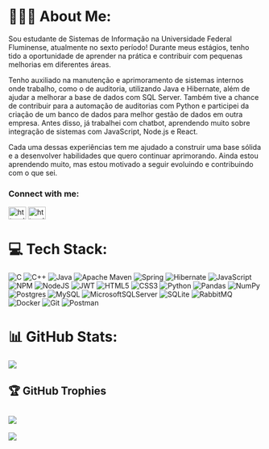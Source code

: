 # 🙋🏻‍♂️ About Me:
Sou estudante de Sistemas de Informação na Universidade Federal Fluminense, atualmente no sexto período! Durante meus estágios, tenho tido a oportunidade de aprender na prática e contribuir com pequenas melhorias em diferentes áreas.

Tenho auxiliado na manutenção e aprimoramento de sistemas internos onde trabalho, como o de auditoria, utilizando Java e Hibernate, além de ajudar a melhorar a base de dados com SQL Server. Também tive a chance de contribuir para a automação de auditorias com Python e participei da criação de um banco de dados para melhor gestão de dados em outra empresa. Antes disso, já trabalhei com chatbot, aprendendo muito sobre integração de sistemas com JavaScript, Node.js e React.

Cada uma dessas experiências tem me ajudado a construir uma base sólida e a desenvolver habilidades que quero continuar aprimorando. Ainda estou aprendendo muito, mas estou motivado a seguir evoluindo e contribuindo com o que sei.

<h3 align="left">Connect with me:</h3>
<p align="left">
<a href="https://www.linkedin.com/in/hfazollo/" target="_blank"><img align="center" src="https://raw.githubusercontent.com/rahuldkjain/github-profile-readme-generator/master/src/images/icons/Social/linked-in-alt.svg" alt="https://www.linkedin.com/in/hfazollo/" height="25" width="35" /></a>
<a href="https://www.instagram.com/hfazollo/" target="_blank"><img align="center" src="https://raw.githubusercontent.com/rahuldkjain/github-profile-readme-generator/master/src/images/icons/Social/instagram.svg" alt="https://www.instagram.com/hfazollo/" height="25" width="35" /></a>
</p>

# 💻 Tech Stack:
![C](https://img.shields.io/badge/c-%2300599C.svg?style=for-the-badge&logo=c&logoColor=white) ![C++](https://img.shields.io/badge/c++-%2300599C.svg?style=for-the-badge&logo=c%2B%2B&logoColor=white) ![Java](https://img.shields.io/badge/java-%23ED8B00.svg?style=for-the-badge&logo=openjdk&logoColor=white) ![Apache Maven](https://img.shields.io/badge/Apache%20Maven-C71A36?style=for-the-badge&logo=Apache%20Maven&logoColor=white) ![Spring](https://img.shields.io/badge/spring-%236DB33F.svg?style=for-the-badge&logo=spring&logoColor=white) ![Hibernate](https://img.shields.io/badge/Hibernate-59666C?style=for-the-badge&logo=Hibernate&logoColor=white) ![JavaScript](https://img.shields.io/badge/javascript-%23323330.svg?style=for-the-badge&logo=javascript&logoColor=%23F7DF1E) ![NPM](https://img.shields.io/badge/NPM-%23CB3837.svg?style=for-the-badge&logo=npm&logoColor=white) ![NodeJS](https://img.shields.io/badge/node.js-6DA55F?style=for-the-badge&logo=node.js&logoColor=white) ![JWT](https://img.shields.io/badge/JWT-black?style=for-the-badge&logo=JSON%20web%20tokens) ![HTML5](https://img.shields.io/badge/html5-%23E34F26.svg?style=for-the-badge&logo=html5&logoColor=white) ![CSS3](https://img.shields.io/badge/css3-%231572B6.svg?style=for-the-badge&logo=css3&logoColor=white) ![Python](https://img.shields.io/badge/python-3670A0?style=for-the-badge&logo=python&logoColor=ffdd54) ![Pandas](https://img.shields.io/badge/pandas-%23150458.svg?style=for-the-badge&logo=pandas&logoColor=white) ![NumPy](https://img.shields.io/badge/numpy-%23013243.svg?style=for-the-badge&logo=numpy&logoColor=white) ![Postgres](https://img.shields.io/badge/postgres-%23316192.svg?style=for-the-badge&logo=postgresql&logoColor=white) ![MySQL](https://img.shields.io/badge/mysql-4479A1.svg?style=for-the-badge&logo=mysql&logoColor=white) ![MicrosoftSQLServer](https://img.shields.io/badge/Microsoft%20SQL%20Server-CC2927?style=for-the-badge&logo=microsoft%20sql%20server&logoColor=white) ![SQLite](https://img.shields.io/badge/sqlite-%2307405e.svg?style=for-the-badge&logo=sqlite&logoColor=white) ![RabbitMQ](https://img.shields.io/badge/rabbitmq-FF6600?style=for-the-badge&logo=rabbitmq&logoColor=white) ![Docker](https://img.shields.io/badge/docker-%230db7ed.svg?style=for-the-badge&logo=docker&logoColor=white) ![Git](https://img.shields.io/badge/git-%23F05033.svg?style=for-the-badge&logo=git&logoColor=white) ![Postman](https://img.shields.io/badge/Postman-FF6C37?style=for-the-badge&logo=postman&logoColor=white)
# 📊 GitHub Stats:
![](https://github-readme-stats.vercel.app/api/top-langs/?username=HFazollo&theme=dark&hide_border=false&include_all_commits=true&count_private=true&layout=compact&exclude_repo=Roff)<br/>

## 🏆 GitHub Trophies
![](https://github-profile-trophy.vercel.app/?username=HFazollo&theme=radical&no-frame=true&no-bg=true&margin-w=4)
---
[![](https://visitcount.itsvg.in/api?id=HFazollo&icon=0&color=0)](https://visitcount.itsvg.in)

<!-- Proudly created with GPRM ( https://gprm.itsvg.in ) -->
